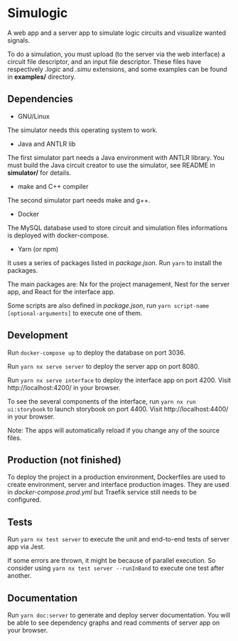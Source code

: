 # Simulogic

A web app and a server app to simulate logic circuits and visualize wanted signals.

To do a simulation, you must upload (to the server via the web interface) a circuit file descriptor, and an input file descriptor. These files have respectively *.logic* and *.simu* extensions, and some examples can be found in **examples/** directory.

## Dependencies

- GNU/Linux

The simulator needs this operating system to work.

- Java and ANTLR lib

The first simulator part needs a Java environment with ANTLR library.
You must build the Java circuit creator to use the simulator, see README in **simulator/** for details.

- make and C++ compiler

The second simulator part needs make and g++.

- Docker

The MySQL database used to store circuit and simulation files informations is deployed with docker-compose.

- Yarn (or npm)

It uses a series of packages listed in *package.json*.
Run `yarn` to install the packages.

The main packages are: Nx for the project management, Nest for the server app, and React for the interface app.

Some scripts are also defined in *package.json*, run `yarn script-name [optional-arguments]` to execute one of them.

## Development

Run `docker-compose up` to deploy the database on port 3036.

Run `yarn nx serve server` to deploy the server app on port 8080.

Run `yarn nx serve interface` to deploy the interface app on port 4200. Visit http://localhost:4200/ in your browser.

To see the several components of the interface, run `yarn nx run ui:storybook` to launch storybook on port 4400. Visit http://localhost:4400/ in your browser.

Note: The apps will automatically reload if you change any of the source files.

## Production (not finished)

To deploy the project in a production environment, Dockerfiles are used to create environment, server and interface production images.
They are used in *docker-compose.prod.yml* but Traefik service still needs to be configured.

## Tests

Run `yarn nx test server` to execute the unit and end-to-end tests of server app via Jest.

If some errors are thrown, it might be because of parallel execution. So consider using `yarn nx test server --runInBand` to execute one test after another.

## Documentation

Run `yarn doc:server` to generate and deploy server documentation. You will be able to see dependency graphs and read comments of server app on your browser.